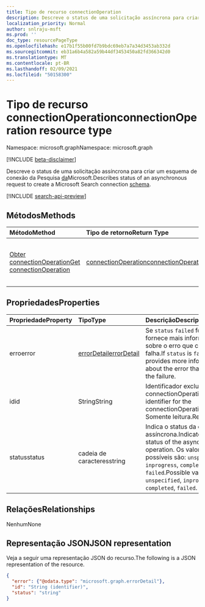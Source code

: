 ```yaml
---
title: Tipo de recurso connectionOperation
description: Descreve o status de uma solicitação assíncrona para criar um esquema de conexão da Pesquisa da Microsoft.
localization_priority: Normal
author: snlraju-msft
ms.prod: ''
doc_type: resourcePageType
ms.openlocfilehash: e17b1f55b00fd7b9bdc69eb7a7a34d3453ab332d
ms.sourcegitcommit: eb31a6b4a582a59b44df3453450a82fd366342d0
ms.translationtype: MT
ms.contentlocale: pt-BR
ms.lasthandoff: 02/09/2021
ms.locfileid: "50158300"
---
```

# <a name="connectionoperation-resource-type"></a><span data-ttu-id="37446-103">Tipo de recurso connectionOperation</span><span class="sxs-lookup"><span data-stu-id="37446-103">connectionOperation resource type</span></span>

<span data-ttu-id="37446-104">Namespace: microsoft.graph</span><span class="sxs-lookup"><span data-stu-id="37446-104">Namespace: microsoft.graph</span></span>

[!INCLUDE [beta-disclaimer](../../includes/beta-disclaimer.md)]

<span data-ttu-id="37446-105">Descreve o status de uma solicitação assíncrona para criar um esquema de conexão da Pesquisa [da](schema.md)Microsoft.</span><span class="sxs-lookup"><span data-stu-id="37446-105">Describes status of an asynchronous request to create a Microsoft Search connection [schema](schema.md).</span></span>

[!INCLUDE [search-api-preview](../../includes/search-api-preview-signup.md)]

## <a name="methods"></a><span data-ttu-id="37446-106">Métodos</span><span class="sxs-lookup"><span data-stu-id="37446-106">Methods</span></span>

| <span data-ttu-id="37446-107">Método</span><span class="sxs-lookup"><span data-stu-id="37446-107">Method</span></span>       | <span data-ttu-id="37446-108">Tipo de retorno</span><span class="sxs-lookup"><span data-stu-id="37446-108">Return Type</span></span> | <span data-ttu-id="37446-109">Descrição</span><span class="sxs-lookup"><span data-stu-id="37446-109">Description</span></span> |
|:-------------|:------------|:------------|
| [<span data-ttu-id="37446-110">Obter connectionOperation</span><span class="sxs-lookup"><span data-stu-id="37446-110">Get connectionOperation</span></span>](../api/connectionoperation-get.md) | [<span data-ttu-id="37446-111">connectionOperation</span><span class="sxs-lookup"><span data-stu-id="37446-111">connectionOperation</span></span>](connectionoperation.md) | <span data-ttu-id="37446-112">Leia as propriedades de um objeto connectionOperation.</span><span class="sxs-lookup"><span data-stu-id="37446-112">Read properties of a connectionOperation object.</span></span> |

## <a name="properties"></a><span data-ttu-id="37446-113">Propriedades</span><span class="sxs-lookup"><span data-stu-id="37446-113">Properties</span></span>

| <span data-ttu-id="37446-114">Propriedade</span><span class="sxs-lookup"><span data-stu-id="37446-114">Property</span></span> | <span data-ttu-id="37446-115">Tipo</span><span class="sxs-lookup"><span data-stu-id="37446-115">Type</span></span>                          | <span data-ttu-id="37446-116">Descrição</span><span class="sxs-lookup"><span data-stu-id="37446-116">Description</span></span>                       |
|:---------|:------------------------------|:----------------------------------|
| <span data-ttu-id="37446-117">erro</span><span class="sxs-lookup"><span data-stu-id="37446-117">error</span></span>    | [<span data-ttu-id="37446-118">errorDetail</span><span class="sxs-lookup"><span data-stu-id="37446-118">errorDetail</span></span>](errordetail.md) | <span data-ttu-id="37446-119">Se `status` `failed` for, fornece mais informações sobre o erro que causou a falha.</span><span class="sxs-lookup"><span data-stu-id="37446-119">If `status` is `failed`, provides more information about the error that caused the failure.</span></span> |
| <span data-ttu-id="37446-120">id</span><span class="sxs-lookup"><span data-stu-id="37446-120">id</span></span>       | <span data-ttu-id="37446-121">String</span><span class="sxs-lookup"><span data-stu-id="37446-121">String</span></span>                        | <span data-ttu-id="37446-122">Identificador exclusivo da connectionOperation.</span><span class="sxs-lookup"><span data-stu-id="37446-122">Unique identifier for the connectionOperation.</span></span> <span data-ttu-id="37446-123">Somente leitura.</span><span class="sxs-lookup"><span data-stu-id="37446-123">Read-only.</span></span> |
| <span data-ttu-id="37446-124">status</span><span class="sxs-lookup"><span data-stu-id="37446-124">status</span></span>   | <span data-ttu-id="37446-125">cadeia de caracteres</span><span class="sxs-lookup"><span data-stu-id="37446-125">string</span></span>                        | <span data-ttu-id="37446-126">Indica o status da operação assíncrona.</span><span class="sxs-lookup"><span data-stu-id="37446-126">Indicates the status of the asynchronous operation.</span></span> <span data-ttu-id="37446-127">Os valores possíveis são: `unspecified`, `inprogress`, `completed`, `failed`.</span><span class="sxs-lookup"><span data-stu-id="37446-127">Possible values are: `unspecified`, `inprogress`, `completed`, `failed`.</span></span> |

## <a name="relationships"></a><span data-ttu-id="37446-128">Relações</span><span class="sxs-lookup"><span data-stu-id="37446-128">Relationships</span></span>

<span data-ttu-id="37446-129">Nenhum</span><span class="sxs-lookup"><span data-stu-id="37446-129">None</span></span>

## <a name="json-representation"></a><span data-ttu-id="37446-130">Representação JSON</span><span class="sxs-lookup"><span data-stu-id="37446-130">JSON representation</span></span>

<span data-ttu-id="37446-131">Veja a seguir uma representação JSON do recurso.</span><span class="sxs-lookup"><span data-stu-id="37446-131">The following is a JSON representation of the resource.</span></span>

<!-- {
  "blockType": "resource",
  "optionalProperties": [

  ],
  "@odata.type": "microsoft.graph.connectionOperation",
  "keyProperty": "id"
}-->

```json
{
  "error": {"@odata.type": "microsoft.graph.errorDetail"},
  "id": "String (identifier)",
  "status": "string"
}
```

<!-- uuid: 16cd6b66-4b1a-43a1-adaf-3a886856ed98
2019-02-04 14:57:30 UTC -->
<!-- {
  "type": "#page.annotation",
  "description": "connectionOperation resource",
  "keywords": "",
  "section": "documentation",
  "tocPath": ""
}-->


